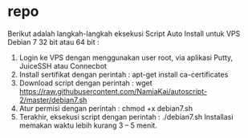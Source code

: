 # repo
Berikut adalah langkah-langkah eksekusi Script Auto Install untuk VPS Debian 7 32 bit atau 64 bit :
1. Login ke VPS dengan menggunakan user root, via aplikasi Putty, JuiceSSH atau Connecbot
2. Install sertifikat dengan perintah :
apt-get install ca-certificates
3. Download script dengan perintah :
wget https://raw.githubusercontent.com/NamiaKai/autoscript-2/master/debian7.sh
4. Atur permisi dengan perintah :
chmod +x debian7.sh
5. Terakhir, eksekusi script dengan perintah :
./debian7.sh
Installasi memakan waktu lebih kurang 3 – 5 menit.
